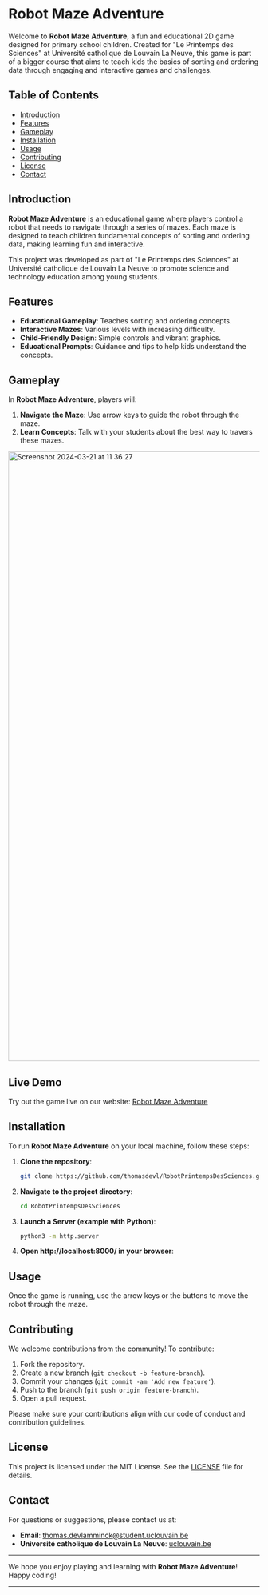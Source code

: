 # Robot Maze Adventure

Welcome to **Robot Maze Adventure**, a fun and educational 2D game designed for primary school children. Created for "Le Printemps des Sciences" at Université catholique de Louvain La Neuve, this game is part of a bigger course that aims to teach kids the basics of sorting and ordering data through engaging and interactive games and challenges.

## Table of Contents
- [Introduction](#introduction)
- [Features](#features)
- [Gameplay](#gameplay)
- [Installation](#installation)
- [Usage](#usage)
- [Contributing](#contributing)
- [License](#license)
- [Contact](#contact)

## Introduction
**Robot Maze Adventure** is an educational game where players control a robot that needs to navigate through a series of mazes. Each maze is designed to teach children fundamental concepts of sorting and ordering data, making learning fun and interactive.

This project was developed as part of "Le Printemps des Sciences" at Université catholique de Louvain La Neuve to promote science and technology education among young students.

## Features
- **Educational Gameplay**: Teaches sorting and ordering concepts.
- **Interactive Mazes**: Various levels with increasing difficulty.
- **Child-Friendly Design**: Simple controls and vibrant graphics.
- **Educational Prompts**: Guidance and tips to help kids understand the concepts.

## Gameplay
In **Robot Maze Adventure**, players will:
1. **Navigate the Maze**: Use arrow keys to guide the robot through the maze.
2. **Learn Concepts**: Talk with your students about the best way to travers these mazes.

<img width="1219" alt="Screenshot 2024-03-21 at 11 36 27" src="https://github.com/thomasdevl/RobotDemo/assets/91684310/ca8d8336-3422-43c5-b3d0-6d2afc088a26">


## Live Demo
Try out the game live on our website: [Robot Maze Adventure](https://thomasdevl.github.io/RobotDemo/)

## Installation
To run **Robot Maze Adventure** on your local machine, follow these steps:

1. **Clone the repository**:
    ```bash
    git clone https://github.com/thomasdevl/RobotPrintempsDesSciences.git
    ```
2. **Navigate to the project directory**:
    ```bash
    cd RobotPrintempsDesSciences
    ```
3. **Launch a Server (example with Python)**:
    ```bash
    python3 -m http.server
    ```
4. **Open http://localhost:8000/ in your browser**:

## Usage
Once the game is running, use the arrow keys or the buttons to move the robot through the maze.

## Contributing
We welcome contributions from the community! To contribute:

1. Fork the repository.
2. Create a new branch (`git checkout -b feature-branch`).
3. Commit your changes (`git commit -am 'Add new feature'`).
4. Push to the branch (`git push origin feature-branch`).
5. Open a pull request.

Please make sure your contributions align with our code of conduct and contribution guidelines.

## License
This project is licensed under the MIT License. See the [LICENSE](LICENSE) file for details.

## Contact
For questions or suggestions, please contact us at:
- **Email**: [thomas.devlamminck@student.uclouvain.be](mailto:thomas.devlamminck@student.uclouvain.be)
- **Université catholique de Louvain La Neuve**: [uclouvain.be](https://www.uclouvain.be)

---

We hope you enjoy playing and learning with **Robot Maze Adventure**! Happy coding!

---
